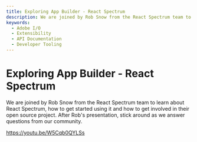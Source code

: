 ```yaml
---
title: Exploring App Builder - React Spectrum
description: We are joined by Rob Snow from the React Spectrum team to learn about React Spectrum, how to get started using it and how to get involved in their open source project. After Rob's presentation, stick around as we answer questions from our community.  
keywords:
  - Adobe I/O
  - Extensibility
  - API Documentation
  - Developer Tooling  
---
```


# Exploring App Builder - React Spectrum

We are joined by Rob Snow from the React Spectrum team to learn about React Spectrum, how to get started using it and how to get involved in their open source project. After Rob's presentation, stick around as we answer questions from our community.

<Embed slots="video"/>

https://youtu.be/W5Cqb0QYLSs
